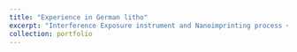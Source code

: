 ```yaml
---
title: "Experience in German litho"
excerpt: "Interference Exposure instrument and Nanoimprinting process <br/><img src='/images/干涉曝光.png' width='300' height='500'>"
collection: portfolio
---
```




